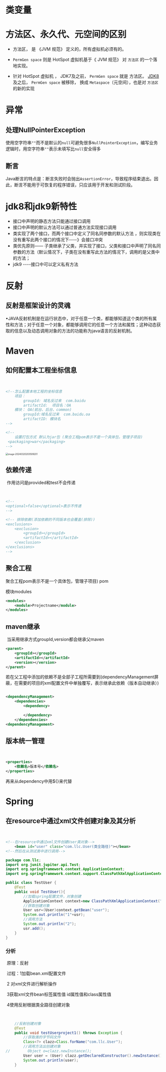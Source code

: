 #  类变量

# 方法区、永久代、元空间的区别

- 方法区， 是 《JVM 规范》 定义的，所有虚拟机必须有的。

- `PermGen space` 则是 HotSpot 虚拟机基于《 JVM 规范》 对 `方法区` 的一个落地实现。

- 针对 HotSpot 虚拟机 ，
  JDK7及之前， `PermGen space` 就是 方法区。
  [JDK8](https://so.csdn.net/so/search?q=JDK8&spm=1001.2101.3001.7020)及之后， `PermGen space` 被移除， 换成 `Metaspace`（元空间），也是对 `方法区` 的新的实现

  

# 异常

## 	处理NullPointerException

​			使用空字符串`""`而不是默认的`null`可避免很多`NullPointerException`，编写业务逻辑时，用空字符串`""`表示未填写比`null`安全得多

## 	断言

​			Java断言的特点是：断言失败时会抛出`AssertionError`，导致程序结束退出。因此，断言不能用于可恢复的程序错误，只应该用于开发和测试阶段。

# jdk8和jdk9新特性

- 接口中声明的静态方法只能通过接口调用
- 接口中声明的默认方法可以通过普通方法实现接口调用
- 类实现了两个接口，而两个接口中定义了同名同参数的默认方法 ，则实现类在没有重写此两个接口的情况下----》会接口冲突
- 类优先原则—— 子类继承了父类，并实现了接口，父类和接口中声明了同名同参数的方法（默认情况下，子类在没有重写此方法的情况下，调用的是父类中的方法；
- jdk9 ----接口中可以定义私有方法

# 反射

## 	**反射是框架设计的灵魂**

​	•JAVA反射机制是在运行状态中，对于任意一个类，都能够知道这个类的所有属性和方法；对于任意一个对象，都能够调用它的任意一个方法和属性；这种动态获取的信息以及动态调用对象的方法的功能称为java语言的反射机制。

# Maven

## 	如何配置本工程坐标信息

​		

```xml
<!--怎么配置本地工程的坐标信息
	项目：
		groupId: 域名反过来  com.baidu
		artifactId:  项目名：OA
	模块： OA(前台、后台、common)
		groupId:域名反过来  com.baidu.oa
   		artifactID: 模块名
-->
```

```xml
<!--
	设置打包方式 默认为jar包 (聚合工程pom表示不是一个具体包，管理子项目)
 <packaging>war</packaging>
-->
```

<img src="C:\Users\20916\AppData\Roaming\Typora\typora-user-images\image-20240320203509201.png" alt="image-20240320203509201" style="zoom:50%;" />

## 依赖传递

​	作用访问是provided和test不会传递

​	

```xml
<!--
<optional>false</optional>表示不传递
-->
```

```xml
<!-- 排除依赖(添加依赖的不同版本也会覆盖(排除))
<exclusions>
	<exclusion>
  		<groupId></groupId>
  		<artifactId></artifactId>
	</exclusion>
</exclusions>
-->  

```

## 聚合工程

聚合工程pom表示不是一个具体包，管理子项目)
 <packaging>pom</packaging>

模块modules

```xml
<modules>
	<module>Projectname</module>
</modules>
```

## maven继承

​	当采用继承方式groupId,version都会继承父maven

```xml
<parent>
	<groupId></groupId>
  	<artifactId></artifactId>
    <version></version>
</parent>
```

​	若在父工程中添加的依赖不是全部子工程所需要到(dependencyManagement屏蔽，在需要的项目的xml配置文件中单独覆写，表示继承此依赖（版本自动继承）)

```xml

<dependencyManagement>
	<dependencies>
    	<dependency>
            
        </dependency>
    </dependencies>
<dependencyManagement>

```

## 版本统一管理

​	

```xml
<properties>
	<依赖名>版本号</依赖名>
</properties>
```

再来从dependency中用${}来代替

# Spring

## 	在resource中通过xml文件创建对象及其分析

​		

```xml
<!--在resource中通过xml文件创建User类对象-->
	<bean id="user" class="com.llc.User(类全路径)"></bean>
<!--然后在从测试类中进行调用-->

```

```java
package com.llc;
import org.junit.jupiter.api.Test;
import org.springframework.context.ApplicationContext;
import org.springframework.context.support.ClassPathXmlApplicationContext;

public class TestUser {
    @Test
    public void TestUser(){
        //加载spring配置文件，对象创建
        ApplicationContext context=new ClassPathXmlApplicationContext("bean.xml");
        //获取创建对象
        User usr=(User)context.getBean("user");
        System.out.println("1"+usr);
        //调用方法
        System.out.println("2");
        usr.add();
    }
}

```

### 分析

​	原理：反射

​	过程：1加载bean.xml配置文件

​				2  对xml文件进行解析操作 

​				3获取xml文件bean标签属性值 id属性值和class属性值

​				4使用反射根据类全路径创建对象

​				

```java
    //反射创建对像
    @Test
    public void testUserproject1() throws Exception {
        //获取类的字节码文件
        Class<?> clazz=Class.forName("com.llc.User");
        //调用方法出创建对象
//        Object o=clazz.newInstance();
        User user = (User) clazz.getDeclaredConstructor().newInstance();
        System.out.println(user);
    }
```

​			
